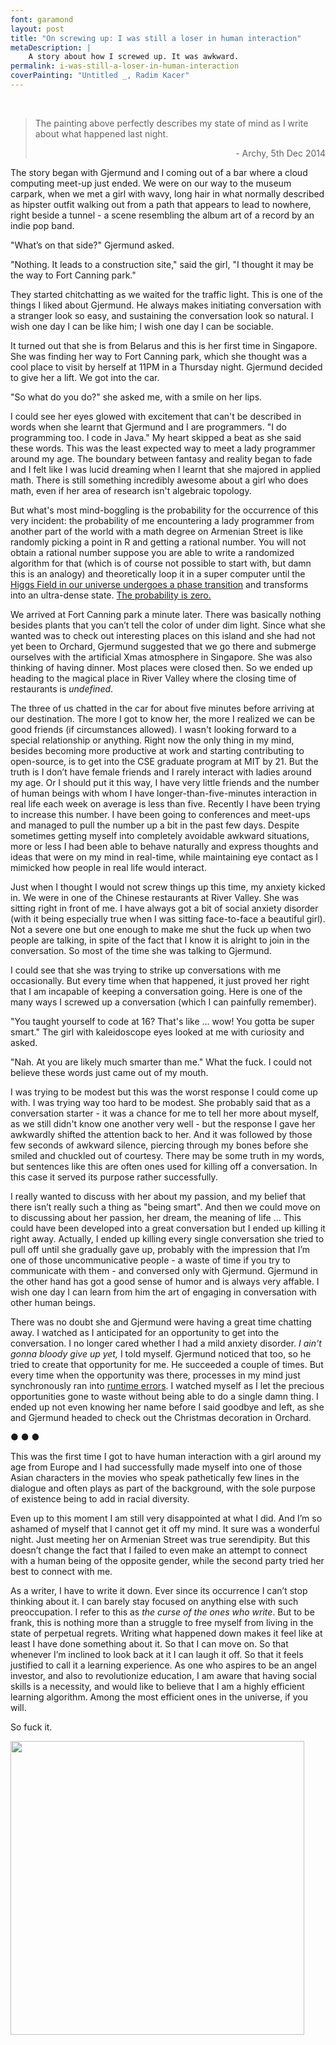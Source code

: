 ```yaml
---
font: garamond
layout: post
title: "On screwing up: I was still a loser in human interaction"
metaDescription: |
    A story about how I screwed up. It was awkward.
permalink: i-was-still-a-loser-in-human-interaction
coverPainting: "Untitled _, Radim Kacer"
---
```

 

>The painting above perfectly describes my state of mind as I write about what happened
last night.
>
><p style="text-align:right">- Archy, 5th Dec 2014</p>

The story began with Gjermund and I coming out of a bar where a cloud computing meet-up just ended. We were on our way to the museum carpark, when we met a girl with wavy, long hair in what normally described as hipster outfit walking out from a path that appears to lead to nowhere, right beside a tunnel - a scene resembling the album art of a record by an indie pop band. 

"What’s on that side?" Gjermund asked.

"Nothing. It leads to a construction site," said the girl, "I thought it may be the way to Fort Canning park."

They started chitchatting as we waited for the traffic light. This is one of the things I liked about Gjermund. He always makes initiating conversation with a stranger look so easy, and sustaining the conversation look so natural. I wish one day I can be like him; I wish one day I can be sociable.

It turned out that she is from Belarus and this is her first time in Singapore. She was finding her way to Fort Canning park, which she thought was a cool place to visit by herself at 11PM in a Thursday night. Gjermund decided to give her a lift. We got into the car.

"So what do you do?" she asked me, with a smile on her lips.

I could see her eyes glowed with excitement that can't be described in words when she learnt that Gjermund and I are programmers. "I do programming too. I code in Java." My heart skipped a beat as she said these words. This was the least expected way to meet a lady programmer around my age. The boundary between fantasy and reality began to fade and I felt like I was lucid dreaming when I learnt that she majored in applied math. There is still something incredibly awesome about a girl who does math, even if her area of research isn't algebraic topology.

But what's most mind-boggling is the probability for the occurrence of this very incident: the probability of me encountering a lady programmer from another part of the world with a math degree on Armenian Street is like randomly picking a point in R and getting a rational number. You will not obtain a rational number suppose you are able to write a randomized algorithm for that (which is of course not possible to start with, but damn this is an analogy) and theoretically loop it in a super computer until the <a target="_blank" href="http://www.ted.com/talks/gian_giudice_why_our_universe_might_exist_on_a_knife_edge?language=en">Higgs Field in our universe undergoes a phase transition</a> and transforms into an ultra-dense state. <a target="_blank" href="http://math.stackexchange.com/a/798558/65082">The probability is zero.</a>

We arrived at Fort Canning park a minute later. There was basically nothing besides plants that you can’t tell the color of under dim light. Since what she wanted was to check out interesting places on this island and she had not yet been to Orchard, Gjermund suggested that we go there and submerge ourselves with the artificial Xmas atmosphere in Singapore. She was also thinking of having dinner. Most places were closed then. So we ended up heading to the magical place in River Valley where the closing time of restaurants is <i>undefined</i>.

The three of us chatted in the car for about five minutes before arriving at our destination. The more I got to know her, the more I realized we can be good friends (if circumstances allowed). I wasn't looking forward to a special relationship or anything. Right now the only thing in my mind, besides becoming more productive at work and starting contributing to open-source, is to get into the CSE graduate program at MIT by 21. But the truth is I don’t have female friends and I rarely interact with ladies around my age. Or I should put it this way, I have very little friends and the number of human beings with whom I have longer-than-five-minutes interaction in real life each week on average is less than five. Recently I have been trying to increase this number. I have been going to conferences and meet-ups and managed to pull the number up a bit in the past few days. Despite sometimes getting myself into completely avoidable awkward situations, more or less I had been able to behave naturally and express thoughts and ideas that were on my mind in real-time, while maintaining eye contact as I mimicked how people in real life would interact.

Just when I thought I would not screw things up this time, my anxiety kicked in. We were in one of the Chinese restaurants at River Valley. She was sitting right in front of me. I have always got a bit of social anxiety disorder (with it being especially true when I was sitting face-to-face a beautiful girl). Not a severe one but one enough to make me shut the fuck up when two people are talking, in spite of the fact that I know it is alright to join in the conversation. So most of the time she was talking to Gjermund.

I could see that she was trying to strike up conversations with me occasionally. But every time when that happened, it just proved her right that I am incapable of keeping a conversation going. Here is one of the many ways I screwed up a conversation (which I can painfully remember).

"You taught yourself to code at 16? That's like ... wow! You gotta be super smart." The girl with kaleidoscope eyes looked at me with curiosity and asked.

"Nah. At you are likely much smarter than me." What the fuck. I could not believe these words just came out of my mouth.

I was trying to be modest but this was the worst response I could come up with. I was trying way too hard to be modest. She probably said that as a conversation starter - it was a chance for me to tell her more about myself, as we still didn't know one another very well - but the response I gave her awkwardly shifted the attention back to her. And it was followed by those few seconds of awkward silence, piercing through my bones before she smiled and chuckled out of courtesy. There may be some truth in my words, but sentences like this are often ones used for killing off a conversation. In this case it served its purpose rather successfully.

I really wanted to discuss with her about my passion, and my belief that there isn’t really such a thing as "being smart". And then we could move on to discussing about her passion, her dream, the meaning of life … This could have been developed into a great conversation but I ended up killing it right away. Actually, I ended up killing every single conversation she tried to pull off until she gradually gave up, probably with the impression that I’m one of those uncommunicative people - a waste of time if you try to communicate with them - and conversed only with Gjermund. Gjermund in the other hand has got a good sense of humor and is always very affable. I wish one day I can learn from him the art of engaging in conversation with other human beings.

There was no doubt she and Gjermund were having a great time chatting away. I watched as I anticipated for an opportunity to get into the conversation. I no longer cared whether I had a mild anxiety disorder. <i>I ain't gonna bloody give up yet,</i> I told myself. Gjermund noticed that too, so he tried to create that opportunity for me. He succeeded a couple of times. But every time when the opportunity was there, processes in my mind just synchronously ran into <a target="_blank" href="http://en.wikipedia.org/wiki/Run_time_(program_lifecycle_phase)">runtime errors</a>. I watched myself as I let the precious opportunities gone to waste without being able to do a single damn thing. I ended up not even knowing her name before I said goodbye and left, as she and Gjermund headed to check out the Christmas decoration in Orchard.

<p class="text-center"> ● ● ● </p>

This was the first time I got to have human interaction with a girl around my age from Europe and I had successfully made myself into one of those Asian characters in the movies who speak pathetically few lines in the dialogue and often plays as part of the background, with the sole purpose of existence being to add in racial diversity.

Even up to this moment I am still very disappointed at what I did. And I’m so ashamed of myself that I cannot get it off my mind. It sure was a wonderful night. Just meeting her on Armenian Street was true serendipity. But this doesn’t change the fact that I failed to even make an attempt to connect with a human being of the opposite gender, while the second party tried her best to connect with me.

As a writer, I have to write it down. Ever since its occurrence I can’t stop thinking about it. I can barely stay focused on anything else with such preoccupation. I refer to this as <i>the curse of the ones who write</i>. But to be frank, this is nothing more than a struggle to free myself from living in the state of perpetual regrets. Writing what happened down makes it feel like at least I have done something about it. So that I can move on. So that whenever I’m inclined to look back at it I can laugh it off. So that it feels justified to call it a learning experience. As one who aspires to be an angel investor, and also to revolutionize education, I am aware that having social skills is a necessity, and would like to believe that I am a highly efficient learning algorithm. Among the most efficient ones in the universe, if you will.

So fuck it.

<p class="text-center"><img width="470px" src="http://res.cloudinary.com/arc/image/upload/v1422501736/Amy_from_Her_2013_lfi1zw.jpg"></p>
